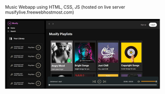 Music Webapp using HTML, CSS, JS (hosted on live server musifylive.freewebhostmost.com)

![Screenshot of the App](https://github.com/waqas-ahmad2/Webdev/blob/main/Music%20App/Screenshot.jpg?raw=true)
